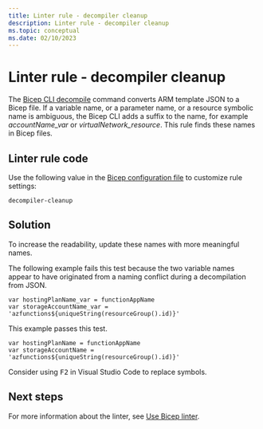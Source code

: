 ```yaml
---
title: Linter rule - decompiler cleanup
description: Linter rule - decompiler cleanup
ms.topic: conceptual
ms.date: 02/10/2023
---
```


# Linter rule - decompiler cleanup

The [Bicep CLI decompile](./bicep-cli.md#decompile) command converts ARM template JSON to a Bicep file. If a variable name, or a parameter name, or a resource symbolic name is ambiguous, the Bicep CLI adds a suffix to the name, for example *accountName_var* or *virtualNetwork_resource*. This rule finds these names in Bicep files.

## Linter rule code

Use the following value in the [Bicep configuration file](bicep-config-linter.md) to customize rule settings:

`decompiler-cleanup`

## Solution

To increase the readability, update these names with more meaningful names.

The following example fails this test because the two variable names appear to have originated from a naming conflict during a decompilation from JSON.

```bicep
var hostingPlanName_var = functionAppName
var storageAccountName_var = 'azfunctions${uniqueString(resourceGroup().id)}'
```

This example passes this test.

```bicep
var hostingPlanName = functionAppName
var storageAccountName = 'azfunctions${uniqueString(resourceGroup().id)}'
```

Consider using <kbd>F2</kbd> in Visual Studio Code to replace symbols. 

## Next steps

For more information about the linter, see [Use Bicep linter](./linter.md).
